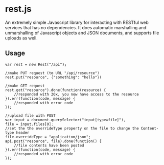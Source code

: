 # rest.js
An extremely simple Javascript library for interacting with RESTful web 
services that has no dependencies. It does automatic marshalling and 
unmarshalling of Javascript objects and JSON documents, and supports 
file uploads as well. 

## Usage

	var rest = new Rest("/api");
	
	//make PUT request (to URL "/api/resource")
	rest.put("resource", {"something": "hello"})
	
	//make GET request
	rest.get("resource").done(function(resource) {
		//responded with 20x, you now have access to the resource
	}).err(function(code, message) {
		//responded with error code
	});
	
	//upload file with POST
	var input = document.querySelector("input[type=file]"),
	file = input.files[0];
	//set the the overrideType property on the file to change the Content-type header
	file.overrideType = "application/json";
	api.post("resource", file).done(function() {
		//file contents have been posted
	}).err(function(code, message) {
		//responded with error code
	});
